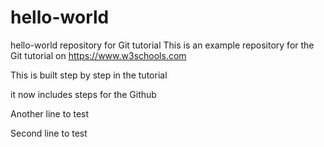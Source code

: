 # hello-world
hello-world repository for Git tutorial 
This is an example repository for the Git tutorial on https://www.w3schools.com

This is built step by step in the tutorial 

it now includes steps for the Github


Another line to test 

Second line to test
